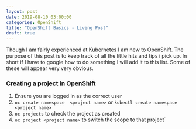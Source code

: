 ```yaml
---
layout: post
date: 2019-08-10 03:00:00
categories: OpenShift
title: "OpenShift Basics - Living Post"
draft: true
---
```


Though I am fairly experienced at Kubernetes I am new to OpenShift. The purpose of this post is to keep track of all the little hits and tips i pick up. In short if I have to google how to do something I will add it to this list.  Some of these will appear very very obvious.

### Creating a project in OpenShift

1. Ensure you are logged in as the correct user
2. `oc create namespace  <project name>` or `kubectl create namespace  <project name>`
3. `oc projects` to check the project as created
4. `oc project <project name>` to switch the scope to that project`
